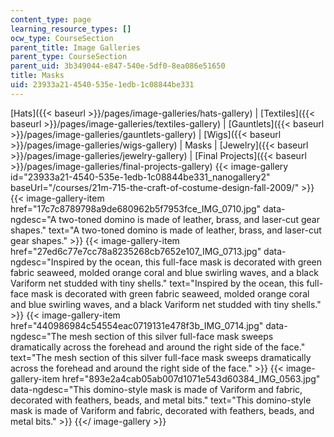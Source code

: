 ```yaml
---
content_type: page
learning_resource_types: []
ocw_type: CourseSection
parent_title: Image Galleries
parent_type: CourseSection
parent_uid: 3b349044-e847-540e-5df0-8ea086e51650
title: Masks
uid: 23933a21-4540-535e-1edb-1c08844be331
---
```


[Hats]({{< baseurl >}}/pages/image-galleries/hats-gallery) | [Textiles]({{< baseurl >}}/pages/image-galleries/textiles-gallery) | [Gauntlets]({{< baseurl >}}/pages/image-galleries/gauntlets-gallery) | [Wigs]({{< baseurl >}}/pages/image-galleries/wigs-gallery) | Masks | [Jewelry]({{< baseurl >}}/pages/image-galleries/jewelry-gallery) | [Final Projects]({{< baseurl >}}/pages/image-galleries/final-projects-gallery)
{{< image-gallery id="23933a21-4540-535e-1edb-1c08844be331_nanogallery2" baseUrl="/courses/21m-715-the-craft-of-costume-design-fall-2009/" >}}
{{< image-gallery-item href="17c7c8789798a9de680962b5f7953fce_IMG_0710.jpg" data-ngdesc="A two-toned domino is made of leather, brass, and laser-cut gear shapes." text="A two-toned domino is made of leather, brass, and laser-cut gear shapes." >}}
{{< image-gallery-item href="27ed6c77e7cc78a8235268cb7652e107_IMG_0713.jpg" data-ngdesc="Inspired by the ocean, this full-face mask is decorated with green fabric seaweed, molded orange coral and blue swirling waves, and a black Variform net studded with tiny shells." text="Inspired by the ocean, this full-face mask is decorated with green fabric seaweed, molded orange coral and blue swirling waves, and a black Variform net studded with tiny shells." >}}
{{< image-gallery-item href="440986984c54554eac0719131e478f3b_IMG_0714.jpg" data-ngdesc="The mesh section of this silver full-face mask sweeps dramatically across the forehead and around the right side of the face." text="The mesh section of this silver full-face mask sweeps dramatically across the forehead and around the right side of the face." >}}
{{< image-gallery-item href="893e2a4cab05ab007d1071e543d60384_IMG_0563.jpg" data-ngdesc="This domino-style mask is made of Variform and fabric, decorated with feathers, beads, and metal bits." text="This domino-style mask is made of Variform and fabric, decorated with feathers, beads, and metal bits." >}}
{{</ image-gallery >}}